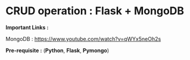 # CRUD operation : Flask + MongoDB

**Important Links :**

MongoDB : https://www.youtube.com/watch?v=qWYx5neOh2s


**Pre-requisite :**
(**Python**, **Flask**, **Pymongo**)
